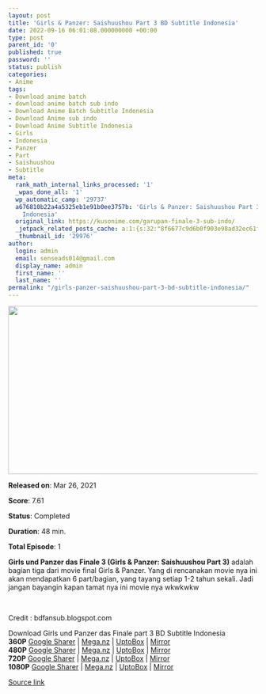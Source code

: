 ```yaml
---
layout: post
title: 'Girls & Panzer: Saishuushou Part 3 BD Subtitle Indonesia'
date: 2022-09-16 06:01:08.000000000 +00:00
type: post
parent_id: '0'
published: true
password: ''
status: publish
categories:
- Anime
tags:
- Download anime batch
- download anime batch sub indo
- Download Anime Batch Subtitle Indonesia
- Download Anime sub indo
- Download Anime Subtitle Indonesia
- Girls
- Indonesia
- Panzer
- Part
- Saishuushou
- Subtitle
meta:
  rank_math_internal_links_processed: '1'
  _wpas_done_all: '1'
  wp_automatic_camp: '29737'
  a676810b22a4a5325eb1e91b0ee3757b: 'Girls & Panzer: Saishuushou Part 3 BD Subtitle
    Indonesia'
  original_link: https://kusonime.com/garupan-finale-3-sub-indo/
  _jetpack_related_posts_cache: a:1:{s:32:"8f6677c9d6b0f903e98ad32ec61f8deb";a:2:{s:7:"expires";i:1663351286;s:7:"payload";a:3:{i:0;a:1:{s:2:"id";i:27857;}i:1;a:1:{s:2:"id";i:27859;}i:2;a:1:{s:2:"id";i:28299;}}}}
  _thumbnail_id: '29976'
author:
  login: admin
  email: senseads014@gmail.com
  display_name: admin
  first_name: ''
  last_name: ''
permalink: "/girls-panzer-saishuushou-part-3-bd-subtitle-indonesia/"
---
```

<p><img width="517" height="340" src="{{ site.baseurl }}/assets/2022/09/Girls-und-Panzer-das-Finale-part-3-517x340.jpg" class="attachment-thumb-large size-thumb-large wp-post-image" alt="" loading="lazy" title="Girls &amp; Panzer: Saishuushou Part 3 BD Subtitle Indonesia" srcset="https://kusonime.com/wp-content/uploads/2022/01/Girls-und-Panzer-das-Finale-part-3-517x340.jpg 517w, https://kusonime.com/wp-content/uploads/2022/01/Girls-und-Panzer-das-Finale-part-3-300x197.jpg 300w, https://kusonime.com/wp-content/uploads/2022/01/Girls-und-Panzer-das-Finale-part-3-768x505.jpg 768w, https://kusonime.com/wp-content/uploads/2022/01/Girls-und-Panzer-das-Finale-part-3-520x342.jpg 520w, https://kusonime.com/wp-content/uploads/2022/01/Girls-und-Panzer-das-Finale-part-3.jpg 1000w" sizes="(max-width: 517px) 100vw, 517px" />
<p><b>Released on</b>: Mar 26, 2021</p>
<p>
<p><b>Score</b>: 7.61</p>
<p>
<p><b>Status</b>: Completed</p>
<p>
<p><b>Duration</b>: 48 min.</p>
<p>
<p><b>Total Episode</b>: 1</p>
<p>
<p><strong>Girls und Panzer das Finale 3 (Girls &amp; Panzer: Saishuushou Part 3)</strong> adalah bagian tiga dari movie final Girls &amp; Panzer. Yang di rencanakan movie nya ini akan mendapatkan 6 part/bagian, yang tayang setiap 1-2 tahun sekali. Jadi jangan bayangin kapan tamat nya ini movie nya wkwkwkw</p>
<p>
<p> </p>
<p>
<p>Credit : bdfansub.blogspot.com</p>
<p>
<div class="smokeddl">
<div class="smokettl">Download Girls und Panzer das Finale part 3 BD Subtitle Indonesia</div>
<div class="smokeurl"><strong>360P</strong> <a href="https://acefile.co/f/64100334/kusonime-gadis-dan-tank-final-03-bd-360p-rar" target="_blank" rel="noopener noreferrer">Google Sharer</a> | <a href="https://mega.nz/file/OOwimT7J#jnRIQz_rbvZceL0Ek7UVE0Vd7b_A4_KQ14koSW35-Zo" target="_blank" rel="noopener noreferrer">Mega.nz</a> | <a href="https://uptobox.com/jo8lj04aeyhk" target="_blank" rel="noopener">UptoBox</a> | <a href="https://mirrorace.org/m/36fTM" target="_blank" rel="noopener">Mirror</a></div>
<div class="smokeurl"><strong>480P</strong> <a href="https://acefile.co/f/64100336/kusonime-gadis-dan-tank-final-03-bd-480p-rar" target="_blank" rel="noopener noreferrer">Google Sharer</a> | <a href="https://mega.nz/file/Legm1BIC#SRD2aatBF3uiXY-n2gnPC1reOemWxiB3LvyY2R_T7R4" target="_blank" rel="noopener noreferrer">Mega.nz</a> | <a href="https://uptobox.com/q81evqc52wvl" target="_blank" rel="noopener">UptoBox</a> | <a href="https://mirrorace.org/m/36fTQ" target="_blank" rel="noopener">Mirror</a></div>
<div class="smokeurl"><strong>720P</strong> <a href="https://acefile.co/f/64100338/kusonime-gadis-dan-tank-final-03-bd-720p-rar" target="_blank" rel="noopener noreferrer">Google Sharer</a> | <a href="https://mega.nz/file/XW4gEToT#jNxYn_PY7CpeffsY8069-Fbqx4kZzHAZWSYOc-f3Mww" target="_blank" rel="noopener noreferrer">Mega.nz</a> | <a href="https://uptobox.com/cxej297gvqtg" target="_blank" rel="noopener">UptoBox</a> | <a href="https://mirrorace.org/m/36fTS" target="_blank" rel="noopener">Mirror</a></div>
<div class="smokeurl"><strong>1080P</strong> <a href="https://acefile.co/f/64100342/kusonime-gadis-dan-tank-final-03-bd-1080p-rar" target="_blank" rel="noopener noreferrer">Google Sharer</a> | <a href="https://mega.nz/file/GDwg1DhA#fTYlEu1SiRm_zsmhMoXMXr5zdYDvJkF9nPEm2-vR7OE" target="_blank" rel="noopener noreferrer">Mega.nz</a> | <a href="https://uptobox.com/l4qj2rurgf62" target="_blank" rel="noopener">UptoBox</a> | <a href="https://mirrorace.org/m/36fTU" target="_blank" rel="noopener">Mirror</a></div>
</div>
<p><a href="https://kusonime.com/garupan-finale-3-sub-indo/">Source link </a></p>

